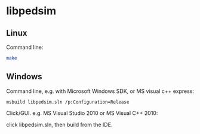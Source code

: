 libpedsim
=========

## Linux

Command line:

```bash
make
```

## Windows

Command line, e.g. with Microsoft Windows SDK, or MS visual c++ express:

```
msbuild libpedsim.sln /p:Configuration=Release
```

Click/GUI. e.g. MS Visual Studio 2010 or MS Visual C++ 2010:

click libpedsim.sln, then build from the IDE.
